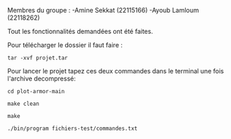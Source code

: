 Membres du groupe :
-Amine Sekkat (22115166)
-Ayoub Lamloum (22118262)

Tout les fonctionnalités demandées ont été faites.

Pour télécharger le dossier il faut faire :

`tar -xvf projet.tar`

Pour lancer le projet tapez ces deux commandes dans le terminal une fois l'archive decompressé:

`cd plot-armor-main`

`make clean`

`make`

`./bin/program fichiers-test/commandes.txt`
